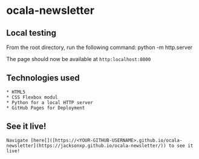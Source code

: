 # ocala-newsletter
## Local testing

   From the root directory, run the following command:
        python -m http.server

   The page should now be available at `http:localhost:8000`


## Technologies used

    * HTML5
    * CSS Flexbox modul
    * Python for a local HTTP server
    * GitHub Pages for Deployment

## See it live!

    Navigate [here[]([https://<YOUR-GITHUB-USERNAME>.github.io/ocala-newsletter](https://jacksonxp.github.io/ocala-newsletter/)) to see it live!
